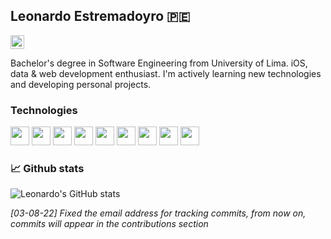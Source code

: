 
## Leonardo Estremadoyro 🇵🇪

<a href="https://www.linkedin.com/in/leonardo-estremadoyro/" target="_blank"> 
  <img align="" alt="Leonardo's LinkedIn" width="22px" src="https://raw.githubusercontent.com/peterthehan/peterthehan/master/assets/linkedin.svg" /> 
</a>

<br />

Bachelor's degree in Software Engineering from University of Lima. iOS, data & web development enthusiast. I'm actively learning new technologies and developing personal projects.

### Technologies
<p>
<img height="30" src="https://www.vectorlogo.zone/logos/swift/swift-icon.svg" />
<img height="30" src="https://www.vectorlogo.zone/logos/javascript/javascript-icon.svg" />
<img height="30" src="https://www.vectorlogo.zone/logos/python/python-icon.svg" />
<img height="30" src="https://www.vectorlogo.zone/logos/reactjs/reactjs-icon.svg" />
<img height="30" src="https://www.vectorlogo.zone/logos/nodejs/nodejs-icon.svg" />
<img height="30" src="https://www.vectorlogo.zone/logos/git-scm/git-scm-icon.svg" />
<img height="30" src="https://www.vectorlogo.zone/logos/mysql/mysql-icon.svg" />
<img height="30" src="https://www.vectorlogo.zone/logos/mongodb/mongodb-icon.svg" />
<img height="30" src="https://www.vectorlogo.zone/logos/firebase/firebase-icon.svg" />
</p>

### 📈 Github stats

![Leonardo's GitHub stats](https://github-readme-stats.vercel.app/api?username=estremadoyro&show_icons=true&theme=tokyonight)

*[03-08-22] Fixed the email address for tracking commits, from now on, commits will appear in the contributions section*
